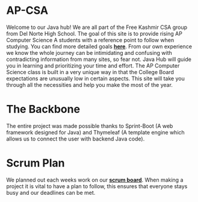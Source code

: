 # AP-CSA

Welcome to our Java hub! We are all part of the Free Kashmir CSA group from Del Norte High School. The goal of this site is to provide rising AP Computer Science A students with a reference point to follow when studying. You can find more detailed goals [**here**](https://github.com/Altoid0/AP-CSA/issues/6). From our own experience we know the whole journey can be intimidating and confusing with contradicting information from many sites, so fear not. Java Hub will guide you in learning and prioritizing your time and effort. The AP Computer Science class is built in a very unique way in that the College Board expectations are unusually low in certain aspects. This site will take you through all the necessities and help you make the most of the year.

# The Backbone
The entire project was made possible thanks to Sprint-Boot (A web framework designed for Java) and Thymeleaf (A template engine which allows us to connect the user with backend Java code). 

# Scrum Plan
We planned out each weeks work on our [**scrum board**](https://github.com/Altoid0/AP-CSA/projects/1). When making a project it is vital to have a plan to follow, this ensures that everyone stays busy and our deadlines can be met.
